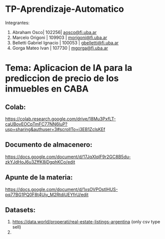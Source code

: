 # TP-Aprendizaje-Automatico
Integrantes:
1. Abraham Osco| 102256| aosco@fi.uba.ar
2. Marcelo Origoni | 109903 | morigoni@fi.uba.ar
3. Belletti Gabriel Ignacio | 100053 | gbelletti@fi.uba.ar
4. Gorga Mateo Ivan | 107730 | mgorga@fi.uba.ar


# Tema: Aplicacion de IA para la prediccion de precio de los inmuebles en CABA
## Colab: 
https://colab.research.google.com/drive/18Mu3PxfLT-caUBovEOCpTmFC77NN6IuP?usp=sharing&authuser=3#scrollTo=i3EB1ZclsKEf

## Documento de almacenero:
https://docs.google.com/document/d/17JqXlqlF9r2GC8B5du-zkYJdHoJ6u3ZffK8jDgphKCo/edit

## Apunte de la materia: 
https://docs.google.com/document/d/1xsOVPOstIHUS-pq77BG1PQ0F8t4Ujy_M2RtdiUEYfrU/edit


## Datasets: 
1. https://data.world/properati/real-estate-listings-argentina (only csv type sell)
1. 
